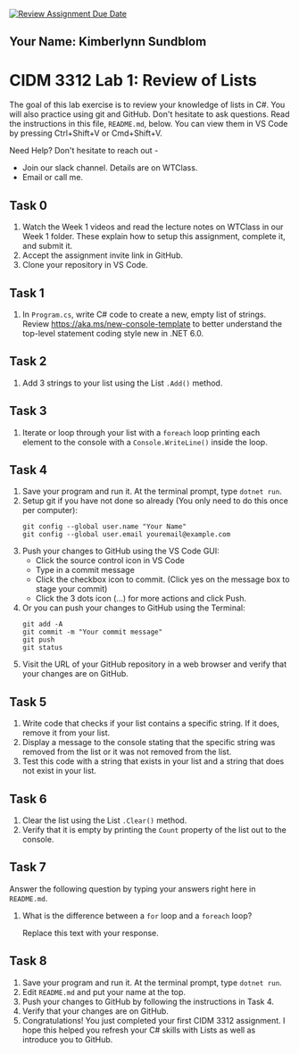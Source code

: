 [![Review Assignment Due Date](https://classroom.github.com/assets/deadline-readme-button-24ddc0f5d75046c5622901739e7c5dd533143b0c8e959d652212380cedb1ea36.svg)](https://classroom.github.com/a/nQvdibS2)
## Your Name: Kimberlynn Sundblom


# CIDM 3312 Lab 1: Review of Lists

The goal of this lab exercise is to review your knowledge of lists in C#. You will also practice using git and GitHub. Don't hesitate to ask questions. Read the instructions in this file, `README.md`, below. You can view them in VS Code by pressing Ctrl+Shift+V or Cmd+Shift+V.

Need Help? Don't hesitate to reach out -

- Join our slack channel. Details are on WTClass.
- Email or call me.

## Task 0
1. Watch the Week 1 videos and read the lecture notes on WTClass in our Week 1 folder. These explain how to setup this assignment, complete it, and submit it.
2. Accept the assignment invite link in GitHub.
3. Clone your repository in VS Code.

## Task 1
1. In `Program.cs`, write C# code to create a new, empty list of strings. Review https://aka.ms/new-console-template to better understand the top-level statement coding style new in .NET 6.0.

## Task 2
1. Add 3 strings to your list using the List `.Add()` method.

## Task 3
1. Iterate or loop through your list with a `foreach` loop printing each element to the console with a `Console.WriteLine()` inside the loop.

## Task 4
1. Save your program and run it. At the terminal prompt, type `dotnet run`.
2. Setup git if you have not done so already (You only need to do this once per computer):
    ```
    git config --global user.name "Your Name"
    git config --global user.email youremail@example.com
    ```
3. Push your changes to GitHub using the VS Code GUI:
    - Click the source control icon in VS Code
    - Type in a commit message
    - Click the checkbox icon to commit. (Click yes on the message box to stage your commit)
    - Click the 3 dots icon (...) for more actions and click Push.
4. Or you can push your changes to GitHub using the Terminal:
    ```
    git add -A
    git commit -m "Your commit message"
    git push
    git status
    ```
5. Visit the URL of your GitHub repository in a web browser and verify that your changes are on GitHub.    

## Task 5 
1. Write code that checks if your list contains a specific string. If it does, remove it from your list.
2. Display a message to the console stating that the specific string was removed from the list or it was not removed from the list.
3. Test this code with a string that exists in your list and a string that does not exist in your list.

## Task 6
1. Clear the list using the List `.Clear()` method.
2. Verify that it is empty by printing the `Count` property of the list out to the console.

## Task 7
Answer the following question by typing your answers right here in `README.md`.

1. What is the difference between a `for` loop and a `foreach` loop?

    Replace this text with your response.

## Task 8
1. Save your program and run it. At the terminal prompt, type `dotnet run`.
2. Edit `README.md` and put your name at the top.
3. Push your changes to GitHub by following the instructions in Task 4.
4. Verify that your changes are on GitHub.
6. Congratulations! You just completed your first CIDM 3312 assignment. I hope this helped you refresh your C# skills with Lists as well as introduce you to GitHub. 

